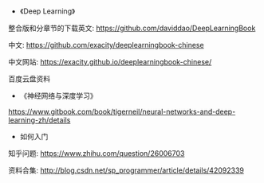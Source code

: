 - 《Deep Learning》

整合版和分章节的下载英文: https://github.com/daviddao/DeepLearningBook

中文: https://github.com/exacity/deeplearningbook-chinese

中文网站: https://exacity.github.io/deeplearningbook-chinese/

百度云盘资料

- 《神经网络与深度学习》
 
https://www.gitbook.com/book/tigerneil/neural-networks-and-deep-learning-zh/details

- 如何入门
 
知乎问题: https://www.zhihu.com/question/26006703

资料合集: http://blog.csdn.net/sp_programmer/article/details/42092339